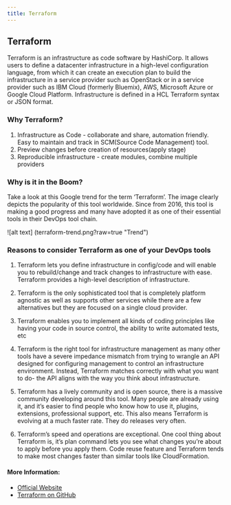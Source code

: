 ```yaml
---
title: Terraform
---
```

## Terraform

Terraform is an infrastructure as code software by HashiCorp. It allows users to define a datacenter
infrastructure in a high-level configuration language, from which it can create an execution plan to
build the infrastructure in a service provider such as OpenStack or in a service provider such as 
IBM Cloud (formerly Bluemix), AWS, Microsoft Azure or Google Cloud Platform. Infrastructure is defined
in a HCL Terraform syntax or JSON format.

### Why Terraform?

1. Infrastructure as Code - collaborate and share, automation friendly. Easy to maintain and track in SCM(Source Code Management) tool.
2. Preview changes before creation of resources(apply stage)
3. Reproducible infrastructure - create modules, combine multiple providers

 ### Why is it in the Boom?

Take a look at this Google trend for the term ‘Terraform’. The image clearly depicts the popularity of this tool worldwide. Since from 2016, this tool is making a good progress and many have adopted it as one of their essential tools in their DevOps tool chain.

![alt text] (terraform-trend.png?raw=true "Trend")

### Reasons to consider Terraform as one of your DevOps tools

1. Terraform lets you define infrastructure in config/code and will enable you to rebuild/change and track changes to infrastructure with ease. Terraform provides a high-level description of infrastructure.

2. Terraform is the only sophisticated tool that is completely platform agnostic as well as supports other services while there are a few alternatives but they are focused on a single cloud provider.

3. Terraform enables you to implement all kinds of coding principles like having your code in source control, the ability to write automated tests, etc

4. Terraform is the right tool for infrastructure management as many other tools have a severe impedance mismatch from trying to wrangle an API designed for configuring management to control an infrastructure environment. Instead, Terraform matches correctly with what you want to do- the API aligns with the way you think about infrastructure.

5. Terraform has a lively community and is open source, there is a massive community developing around this tool. Many people are already using it, and it’s easier to find people who know how to use it, plugins, extensions, professional support, etc. This also means Terraform is evolving at a much faster rate. They do releases very often.

6. Terraform’s speed and operations are exceptional. One cool thing about Terraform is, it’s plan command lets you see what changes you’re about to apply before you apply them. Code reuse feature and Terraform tends to make most changes faster than similar tools like CloudFormation.


#### More Information:

- <a href="https://www.terraform.io">Official Website</a>
- <a href="https://https://github.com/hashicorp/terraform">Terraform on GitHub</a>


